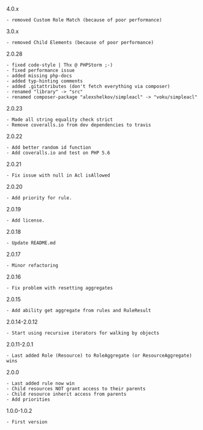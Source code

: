 4.0.x

    - removed Custom Role Match (because of poor performance)

3.0.x

    - removed Child Elements (because of poor performance)

2.0.28

    - fixed code-style | Thx @ PHPStorm ;-)
    - fixed performance issue
    - added missing php-docs
    - added typ-hinting comments
    - added .gitattributes (don't fetch everything via composer)
    - renamed "library" -> "src"
    - renamed composer-package "alexshelkov/simpleacl" -> "voku/simpleacl"

2.0.23
    
    - Made all string equality check strict 
    - Remove coveralls.io from dev dependencies to travis

2.0.22
    
    - Add better random id function
    - Add coveralls.io and test on PHP 5.6

2.0.21

    - Fix issue with null in Acl isAllowed

2.0.20

    - Add priority for rule.

2.0.19

    - Add license.

2.0.18

    - Update README.md

2.0.17

    - Minor refactoring

2.0.16

    - Fix problem with resetting aggregates

2.0.15

    - Add ability get aggregate from rules and RuleResult

2.0.14-2.0.12

    - Start using recursive iterators for walking by objects

2.0.11-2.0.1

    - Last added Role (Resource) to RoleAggregate (or ResourceAggregate) wins

2.0.0

    - Last added rule now win
    - Child resources NOT grant access to their parents
    - Child resource inherit access from parents
    - Add priorities

1.0.0-1.0.2

    - First version
